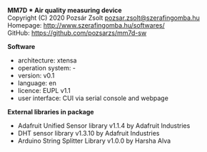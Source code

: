 **MM7D * Air quality measuring device**  
Copyright (C) 2020 Pozsár Zsolt <pozsar.zsolt@szerafingomba.hu>  
Homepage: <http://www.szerafingomba.hu/softwares/>  
GitHub: <https://github.com/pozsarzs/mm7d-sw>

**Software**

 - architecture:       xtensa
 - operation system:   -
 - version:            v0.1
 - language:           en
 - licence:            EUPL v1.1
 - user interface:     CUI via serial console and webpage

**External libraries in package**

 - Adafruit Unified Sensor library v1.1.4 by Adafruit Industries
 - DHT sensor library v1.3.10 by Adafruit Industries
 - Arduino String Splitter Library v1.0.0 by Harsha Alva
